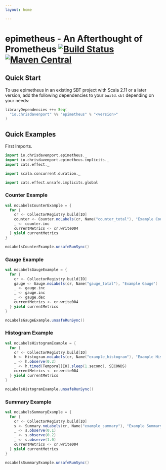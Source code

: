 ```yaml
---
layout: home

---
```


# epimetheus - An Afterthought of Prometheus [![Build Status](https://travis-ci.com/ChristopherDavenport/epimetheus.svg?branch=master)](https://travis-ci.com/ChristopherDavenport/epimetheus) [![Maven Central](https://maven-badges.herokuapp.com/maven-central/io.chrisdavenport/epimetheus_2.12/badge.svg)](https://maven-badges.herokuapp.com/maven-central/io.chrisdavenport/epimetheus_2.12)

## Quick Start

To use epimetheus in an existing SBT project with Scala 2.11 or a later version, add the following dependencies to your
`build.sbt` depending on your needs:

```scala
libraryDependencies ++= Seq(
  "io.chrisdavenport" %% "epimetheus" % "<version>"
)
```

## Quick Examples

First Imports.

```scala mdoc:silent
import io.chrisdavenport.epimetheus._
import io.chrisdavenport.epimetheus.implicits._
import cats.effect._

import scala.concurrent.duration._

import cats.effect.unsafe.implicits.global
```

### Counter Example

```scala mdoc
val noLabelsCounterExample = {
  for {
    cr <- CollectorRegistry.build[IO]
    counter <- Counter.noLabels(cr, Name("counter_total"), "Example Counter")
    _ <- counter.inc
    currentMetrics <- cr.write004
  } yield currentMetrics
}

noLabelsCounterExample.unsafeRunSync()
```

### Gauge Example

```scala mdoc
val noLabelsGaugeExample = {
  for {
    cr <- CollectorRegistry.build[IO]
    gauge <- Gauge.noLabels(cr, Name("gauge_total"), "Example Gauge")
    _ <- gauge.inc
    _ <- gauge.inc
    _ <- gauge.dec
    currentMetrics <- cr.write004
  } yield currentMetrics
}

noLabelsGaugeExample.unsafeRunSync()
```

### Histogram Example

```scala mdoc
val noLabelsHistogramExample = {
  for {
    cr <- CollectorRegistry.build[IO]
    h <- Histogram.noLabels(cr, Name("example_histogram"), "Example Histogram")
    _ <- h.observe(0.2)
    _ <- h.timed(Temporal[IO].sleep(1.second), SECONDS)
    currentMetrics <- cr.write004
  } yield currentMetrics
}

noLabelsHistogramExample.unsafeRunSync()
```

### Summary Example

```scala mdoc
val noLabelsSummaryExample = {
  for {
    cr <- CollectorRegistry.build[IO]
    s <- Summary.noLabels(cr, Name("example_summary"), "Example Summary", Summary.quantile(0.5,0.05))
    _ <- s.observe(0.1)
    _ <- s.observe(0.2)
    _ <- s.observe(1.0)
    currentMetrics <- cr.write004
  } yield currentMetrics
}

noLabelsSummaryExample.unsafeRunSync()
```
